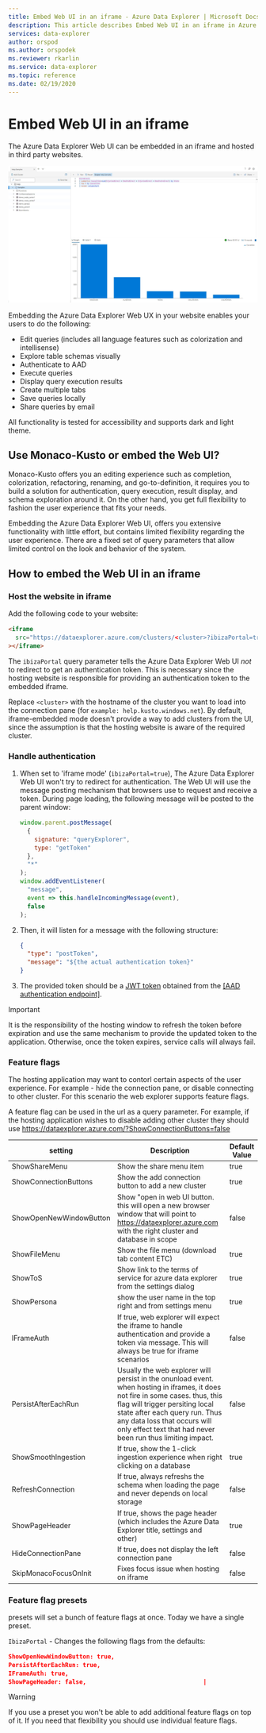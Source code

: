 ```yaml
---
title: Embed Web UI in an iframe - Azure Data Explorer | Microsoft Docs
description: This article describes Embed Web UI in an iframe in Azure Data Explorer.
services: data-explorer
author: orspod
ms.author: orspodek
ms.reviewer: rkarlin
ms.service: data-explorer
ms.topic: reference
ms.date: 02/19/2020
---
```

# Embed Web UI in an iframe

The Azure Data Explorer Web UI can be embedded in an iframe and hosted in third party websites.

![alt text](../images/web-ux.jpg "Azure Data Explorer Web UI")

Embedding the Azure Data Explorer Web UX in your website enables your users to do the following:

- Edit queries (includes all language features such as colorization and intellisense)
- Explore table schemas visually
- Authenticate to AAD
- Execute queries
- Display query execution results
- Create multiple tabs
- Save queries locally
- Share queries by email

All functionality is tested for accessibility and supports dark and light theme.

## Use Monaco-Kusto or embed the Web UI?

Monaco-Kusto offers you an editing experience such as completion, colorization, refactoring, renaming, and go-to-definition, it requires you to build a solution for authentication, query execution, result display, and schema exploration around it. On the other hand, you get full flexibility to fashion the user experience that fits your needs.

Embedding the Azure Data Explorer Web UI, offers you extensive functionality with little effort, but contains limited flexibility regarding the user experience. There are a fixed set of query parameters that allow limited control on the look and behavior of the system.

## How to embed the Web UI in an iframe

### Host the website in iframe

Add the following code to your website:

```html
<iframe
  src="https://dataexplorer.azure.com/clusters/<cluster>?ibizaPortal=true"
></iframe>
```

The `ibizaPortal` query parameter tells the Azure Data Explorer Web UI _not_ to redirect to get an authentication token. This is necessary since the hosting website is responsible for providing an authentication token to the embedded iframe.

Replace `<cluster>` with the hostname of the cluster you want to load into the connection pane (for `example: help.kusto.windows.net`). By default, iframe-embedded mode doesn't provide a way to add clusters from the UI, since the assumption is that the hosting website is aware of the required cluster.

### Handle authentication

1. When set to 'iframe mode' (`ibizaPortal=true`), The Azure Data Explorer Web UI won't try to redirect for authentication. The Web UI will use the message posting mechanism that browsers use to request and receive a token. During page loading, the following message will be posted to the parent window:

   ```javascript
   window.parent.postMessage(
     {
       signature: "queryExplorer",
       type: "getToken"
     },
     "*"
   );
   window.addEventListener(
     "message",
     event => this.handleIncomingMessage(event),
     false
   );
   ```

1. Then, it will listen for a message with the following structure:

   ```json
   {
     "type": "postToken",
     "message": "${the actual authentication token}"
   }
   ```

1. The provided token should be a [JWT token](https://tools.ietf.org/html/rfc7519) obtained from the [[AAD authentication endpoint]](../../management/access-control/how-to-authenticate-with-aad.md#web-client-javascript-authentication-and-authorization).

> [!IMPORTANT]
> It is the responsibility of the hosting window to refresh the token before expiration and use the same mechanism to provide the updated token to the application. Otherwise, once the token expires, service calls will always fail.

### Feature flags

The hosting application may want to contorl certain aspects of the user experience. For example - hide the connection pane, or disable connecting to other cluster.
For this scenario the web explorer supports feature flags.

A feature flag can be used in the url as a query parameter. For example, if the hosting application wishes to disable adding other cluster they should use https://dataexplorer.azure.com/?ShowConnectionButtons=false

| setting                 | Description                                                                                                                                                                                                                                                                                       | Default Value |
| ----------------------- | ------------------------------------------------------------------------------------------------------------------------------------------------------------------------------------------------------------------------------------------------------------------------------------------------- | ------------- |
| ShowShareMenu           | Show the share menu item                                                                                                                                                                                                                                                                          | true          |
| ShowConnectionButtons   | Show the add connection button to add a new cluster                                                                                                                                                                                                                                               | true          |
| ShowOpenNewWindowButton | Show "open in web UI button. this will open a new browser window that will point to https://dataexplorer.azure.com with the right cluster and database in scope                                                                                                                                   | false         |
| ShowFileMenu            | Show the file menu (download tab content ETC)                                                                                                                                                                                                                                                     | true          |
| ShowToS                 | Show link to the terms of service for azure data explorer from the settings dialog                                                                                                                                                                                                                | true          |
| ShowPersona             | show the user name in the top right and from settings menu                                                                                                                                                                                                                                        | true          |
| IFrameAuth              | If true, web explorer will expect the iframe to handle authentication and provide a token via message. This will always be true for iframe scenarios                                                                                                                                              | false         |
| PersistAfterEachRun     | Usually the web explorer will persist in the onunload event. when hosting in iframes, it does not fire in some cases. thus, this flag will trigger persiting local state after each query run. Thus any data loss that occurs will only effect text that had never been run thus limiting impact. | false         |
| ShowSmoothIngestion     | If true, show the 1-click ingestion experience when right clicking on a database                                                                                                                                                                                                                  | true          |
| RefreshConnection       | If true, always refreshs the schema when loading the page and never depends on local storage                                                                                                                                                                                                      | false         |
| ShowPageHeader          | If true, shows the page header (which includes the Azure Data Explorer title, settings and other)                                                                                                                                                                                                 | true          |
| HideConnectionPane      | If true, does not display the left connection pane                                                                                                                                                                                                                                                | false         |
| SkipMonacoFocusOnInit   | Fixes focus issue when hosting on iframe                                                                                                                                                                                                                                                          | false         |

### Feature flag presets

presets will set a bunch of feature flags at once.
Today we have a single preset.

`IbizaPortal` - Changes the following flags from the defaults:

```json
ShowOpenNewWindowButton: true,
PersistAfterEachRun: true,
IFrameAuth: true,
ShowPageHeader: false,                                 |
```

> [!WARNING]
> If you use a preset you won't be able to add additional feature flags on top of it. If you need that flexibility you should use individual feature flags.
